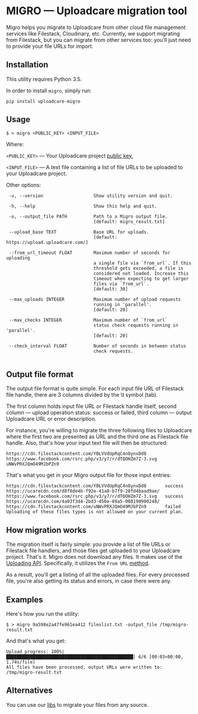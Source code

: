 # MIGRO — Uploadcare migration tool

Migro helps you migrate to Uploadcare from other cloud file management
services like Filestack, Cloudinary, etc.
Currently, we support migrating from Filestack, but you can migrate
from other services too: you'll just need to provide your file URLs for import.

## Installation

   This utility requires Python 3.5.

   In order to install `migro`, simply run:
   
   `pip install uploadcare-migro`


## Usage

    $ > migro <PUBLIC_KEY> <INPUT_FILE>
    
 Where:
  
  `<PUBLIC_KEY>` — Your Uploadcare project
  [public key.](https://uploadcare.com/documentation/keys/)
  
  `<INPUT_FILE>` — A text file containing a list of file URLs
  to be uploaded to your Uploadcare project.
    
 Other options:

 ```
  -v, --version                   Show utility version and quit.
  
  -h, --help                      Show this help and quit.
  
  -o, --output_file PATH          Path to a Migro output file.
                                  [default: migro_result.txt]
                                  
  --upload_base TEXT              Base URL for uploads.
                                  [default: https://upload.uploadcare.com/]
                                  
  --from_url_timeout FLOAT        Maximum number of seconds for uploading
                                  a single file via `from_url`. If this
                                  threshold gets exceeded, a file is
                                  considered not loaded. Increase this
                                  timeout when expecting to get larger
                                  files via `from_url`.
                                  [default: 30]
                                  
  --max_uploads INTEGER           Maximum number of upload requests
                                  running in 'parallel'.
                                  [default: 20]
                                  
  --max_checks INTEGER            Maximum number of `from_url`
                                  status check requests running in 'parallel'.
                                  [default: 20]
                                  
  --check_interval FLOAT          Number of seconds in between status
                                  check requests.
                                  
  ```              
 
## Output file format
The output file format is quite simple.
For each input file URL of Filestack file handle, there are 3 columns divided by the \t symbol (tab).

The first column holds input file URL or Filestack handle itself, 
second column — upload operation status: success or failed, 
third column — output Uploadcare URL or error description.

For instance, you're willing to migrate the three following files to Uploadcare 
where the first two are presented as URL and the third one as Filestack file 
handle. Also, that's how your input text file will then be structured:
    
    https://cdn.filestackcontent.com/YBLVVdUpRqC4nOynxDd8
    https://www.facebook.com/rsrc.php/v3/y7/r/dTQOHZm7Z-3.svg
    uNWvPRXJQmO49MJbPZn9
    
That's what you get in your Migro output file for those input entries:

    https://cdn.filestackcontent.com/YBLVVdUpRqC4nOynxDd8       success	https://ucarecdn.com/d8f8de4b-f92e-41a0-b7f9-28fd4baad9ae/
    https://www.facebook.com/rsrc.php/v3/y7/r/dTQOHZm7Z-3.svg   success	https://ucarecdn.com/4a03f3d4-2bd3-456e-89a5-008190980248/
    https://cdn.filestackcontent.com/uNWvPRXJQmO49MJbPZn9       failed	Uploading of these files types is not allowed on your current plan.

## How migration works

The migration itself is fairly simple: you provide a list of file URLs
or Filestack file handlers, and those files get uploaded to your Uploadcare
project. That's it.
Migro does not download any files. It makes use of the
[Uploading API](https://uploadcare.com/documentation/upload/).
Specifically, it utilizes the `From URL`
[method](https://uploadcare.com/documentation/upload/#from-url).

As a result, you'll get a listing of all the uploaded files.
For every processed file, you're also getting its status and errors,
in case there were any.

## Examples

Here's how you run the utility:

    $ > migro 9a598e2a47fe961ea412 fileslist.txt -output_file /tmp/migro-result.txt
    
And that's what you get:
    
    Upload progress: 100%|████████████████████████████████████████████████| 6/6 [00:03<00:00,  1.74s/file]
    All files have been processed, output URLs were written to: /tmp/migro-result.txt

## Alternatives

You can use our
[libs](https://uploadcare.com/documentation/libs/)
to migrate your files from any source.
